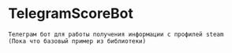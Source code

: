 # TelegramScoreBot
    Телеграм бот для работы получения информации с профилей steam
    (Пока что базовый пример из библиотеки)

    